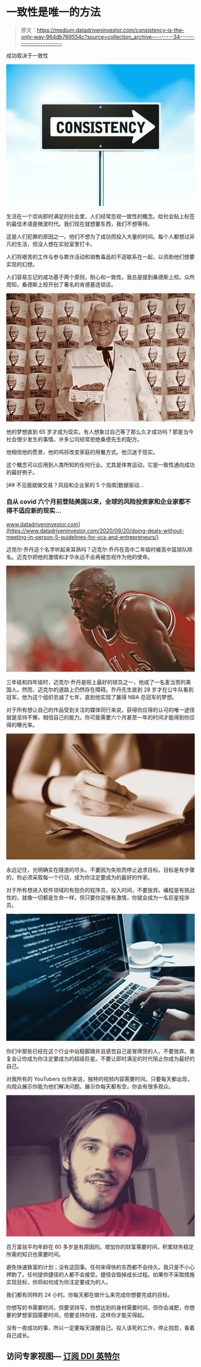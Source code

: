 # 一致性是唯一的方法

> 原文：<https://medium.datadriveninvestor.com/consistency-is-the-only-way-964db769554c?source=collection_archive---------34----------------------->

成功取决于一致性

![](img/61d816d02642a929e94670cdf8fa59d2.png)

生活在一个崇尚即时满足的社会里，人们经常忽视一致性的概念。给社会贴上标签的最佳术语是微波时代。我们现在就想要东西，我们不想等待。

这是人们犯罪的原因之一。他们不想为了成功而投入大量的时间。每个人都想过非凡的生活，但没人想在实验室里打卡。

人们将艰苦的工作与参与欺诈活动和销售毒品的不适联系在一起，以资助他们想要实现的幻想。

人们容易忘记的成功基于两个原则，耐心和一致性。我总是提到桑德斯上校。众所周知，桑德斯上校开创了著名的肯德基连锁店。

![](img/49e23f5afcb8620eb2adaa56ded031e0.png)

他的梦想直到 65 岁才成为现实。有人想象过自己等了那么久才成功吗？那是当今社会很少发生的事情。许多公司经常拒绝桑德先生的配方。

他相信他的愿景，他的鸡将改变家庭的用餐方式。他沉迷于现实。

这个概念可以应用到人类所知的任何行业。尤其是体育运动，它是一致性通向成功的最好例子。

[](https://www.datadriveninvestor.com/2020/09/20/doing-deals-without-meeting-in-person-5-guidelines-for-vcs-and-entrepreneurs/) [## 不见面就做交易？风投和企业家的 5 个指南|数据驱动…

### 自从 covid 六个月前登陆美国以来，全球的风险投资家和企业家都不得不适应新的现实…

www.datadriveninvestor.com](https://www.datadriveninvestor.com/2020/09/20/doing-deals-without-meeting-in-person-5-guidelines-for-vcs-and-entrepreneurs/) 

迈克尔·乔丹这个名字听起来耳熟吗？迈克尔·乔丹在高中二年级时被高中篮球队除名。迈克尔把他的激情和才华永远不会再被忽视作为他的使命。

![](img/d6a8316f239b01b303caab08579904b7.png)

三年级和四年级时，迈克尔·乔丹是班上最好的球员之一，他成了一名麦当劳的美国人。然而，迈克尔的道路上仍然存在障碍。乔丹先生直到 28 岁才在公牛队看到冠军。他为这个组织忠诚了七年，直到他实现了赢得 NBA 总冠军的梦想。

对于所有想让自己的作品受到关注的媒体同行来说，获得你应得的认可的唯一途径就是坚持不懈，相信自己的能力。你可能需要六个月甚至一年的时间才能得到你应得的曝光率。

![](img/3aff5630565c839ae60ca76e2c42156d.png)

永远记住，光明确实在隧道的尽头。不要因为失败而停止追求目标。目标是有步骤的，你必须采取每一个行动，成为你注定要成为的最好的作家。

对于所有想进入软件领域的有抱负的程序员，投入时间，不要放弃。编程是有挑战性的，就像一切都是生命一样，但只要你足够有激情，你就会成为一名巨星程序员。

![](img/0dfce10308ad96e64fa3c37e37902e58.png)

你们中那些已经在这个行业中站稳脚跟并且感觉自己是冒牌货的人，不要放弃。重复会让你成为你注定要成为的超级巨星。不要让即时满足的时代阻止你成为最好的自己。

对我所有的 YouTubers 伙伴来说，独特的视频内容需要时间。只要每天都出现，向观众展示你能为他们解决问题。展示你每天都有空，你会有很多观众。

![](img/88586db636c3c65f79d0d3e822eee032.png)

百万富翁平均年龄在 60 多岁是有原因的。增加你的财富需要时间，积累财务稳定所需的知识也需要时间。

避免快速致富的计划；没有这回事。任何来得快的东西都不会持久。我只是不小心押韵了。任何提供捷径的人都不会接受。捷径会毁掉成长过程。如果你不采取措施实现目标，你将如何成为你注定要成为的人。

我们都有同样的 24 小时。你每天都在做什么来完成你想要完成的目标。

你想写的书需要时间，但要坚持写，你想达到的身材需要时间，但你会减肥，你想要的梦想家园需要时间，但要坚持存钱，这样你才能买得起。

没有一夜成功的事，所以一定要每天提醒自己。投入该死的工作，停止抱怨，看着自己成长。

## 访问专家视图— [订阅 DDI 英特尔](https://datadriveninvestor.com/ddi-intel)